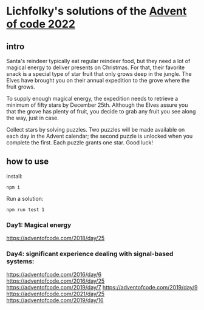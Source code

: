# Lichfolky's solutions of the [Advent of code 2022](https://adventofcode.com/) 

## intro
Santa's reindeer typically eat regular reindeer food, but they need a lot of magical energy to deliver presents on Christmas. For that, their favorite snack is a special type of star fruit that only grows deep in the jungle. The Elves have brought you on their annual expedition to the grove where the fruit grows.

To supply enough magical energy, the expedition needs to retrieve a minimum of fifty stars by December 25th. Although the Elves assure you that the grove has plenty of fruit, you decide to grab any fruit you see along the way, just in case.

Collect stars by solving puzzles. Two puzzles will be made available on each day in the Advent calendar; the second puzzle is unlocked when you complete the first. Each puzzle grants one star. Good luck!

## how to use


install:
```
npm i
```
Run a solution:
```
npm run test 1
```

### Day1: Magical energy  

https://adventofcode.com/2018/day/25

### Day4: significant experience dealing with signal-based systems:  

https://adventofcode.com/2016/day/6
https://adventofcode.com/2016/day/25
https://adventofcode.com/2019/day/7
https://adventofcode.com/2019/day/9
https://adventofcode.com/2021/day/25
https://adventofcode.com/2019/day/16
